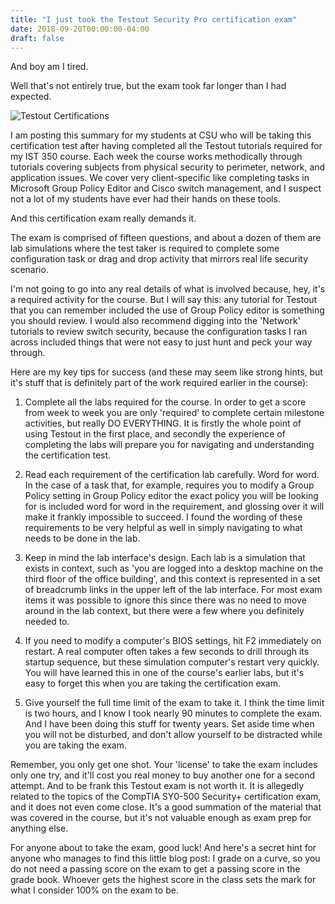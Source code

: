 ```yaml
---
title: "I just took the Testout Security Pro certification exam"
date: 2018-09-20T00:00:00-04:00
draft: false
---
```

And boy am I tired.

Well that's not entirely true, but the exam took far longer than I had expected.

![Testout Certifications](/images/to_certs.png)

I am posting this summary for my students at CSU who will be taking this certification test after having completed all the Testout tutorials required for my IST 350 course. Each week the course works methodically through tutorials covering subjects from physical security to perimeter, network, and application issues. We cover very client-specific like completing tasks in Microsoft Group Policy Editor and Cisco switch management, and I suspect not a lot of my students have ever had their hands on these tools.

And this certification exam really demands it.

The exam is comprised of fifteen questions, and about a dozen of them are lab simulations where the test taker is required to complete some configuration task or drag and drop activity that mirrors real life security scenario. 

I'm not going to go into any real details of what is involved because, hey, it's a required activity for the course. But I will say this: any tutorial for Testout that you can remember included the use of Group Policy editor is something you should review. I would also recommend digging into the 'Network' tutorials to review switch security, because the configuration tasks I ran across included things that were not easy to just hunt and peck your way through.

Here are my key tips for success (and these may seem like strong hints, but it's stuff that is definitely part of the work required earlier in the course):

1. Complete all the labs required for the course. In order to get a score from week to week you are only 'required' to complete certain milestone activities, but really DO EVERYTHING. It is firstly the whole point of using Testout in the first place, and secondly the experience of completing the labs will prepare you for navigating and understanding the certification test.

2. Read each requirement of the certification lab carefully. Word for word. In the case of a task that, for example, requires you to modify a Group Policy setting in Group Policy editor the exact policy you will be looking for is included word for word in the requirement, and glossing over it will make it frankly impossible to succeed. I found the wording of these requirements to be very helpful as well in simply navigating to what needs to be done in the lab.

3. Keep in mind the lab interface's design. Each lab is a simulation that exists in context, such as 'you are logged into a desktop machine on the third floor of the office building', and this context is represented in a set of breadcrumb links in the upper left of the lab interface. For most exam items it was possible to ignore this since there was no need to move around in the lab context, but there were a few where you definitely needed to. 

4. If you need to modify a computer's BIOS settings, hit F2 immediately on restart. A real computer often takes a few seconds to drill through its startup sequence, but these simulation computer's restart very quickly. You will have learned this in one of the course's earlier labs, but it's easy to forget this when you are taking the certification exam.

5. Give yourself the full time limit of the exam to take it. I think the time limit is two hours, and I know I took nearly 90 minutes to complete the exam. And I have been doing this stuff for twenty years. Set aside time when you will not be disturbed, and don't allow yourself to be distracted while you are taking the exam.

Remember, you only get one shot. Your 'license' to take the exam includes only one try, and it'll cost you real money to buy another one for a second attempt. And to be frank this Testout exam is not worth it. It is allegedly related to the topics of the CompTIA SY0-500 Security+ certification exam, and it does not even come close. It's a good summation of the material that was covered in the course, but it's not valuable enough as exam prep for anything else.

For anyone about to take the exam, good luck! And here's a secret hint for anyone who manages to find this little blog post: I grade on a curve, so you do not need a passing score on the exam to get a passing score in the grade book. Whoever gets the highest score in the class sets the mark for what I consider 100% on the exam to be.



